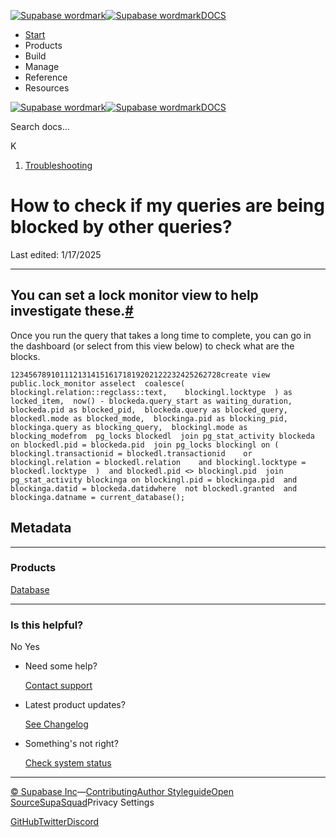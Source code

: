 [![Supabase wordmark](https://supabase.com/docs/_next/image?url=%2Fdocs%2Fsupabase-dark.svg&w=256&q=75&dpl=dpl_5BYG5BkQhU19GEfZfhcgAbeGcRQo)![Supabase wordmark](https://supabase.com/docs/_next/image?url=%2Fdocs%2Fsupabase-light.svg&w=256&q=75&dpl=dpl_5BYG5BkQhU19GEfZfhcgAbeGcRQo)DOCS](https://supabase.com/docs)

-   [Start](https://supabase.com/docs/guides/getting-started)
-   Products
-   Build
-   Manage
-   Reference
-   Resources

[![Supabase wordmark](https://supabase.com/docs/_next/image?url=%2Fdocs%2Fsupabase-dark.svg&w=256&q=75&dpl=dpl_5BYG5BkQhU19GEfZfhcgAbeGcRQo)![Supabase wordmark](https://supabase.com/docs/_next/image?url=%2Fdocs%2Fsupabase-light.svg&w=256&q=75&dpl=dpl_5BYG5BkQhU19GEfZfhcgAbeGcRQo)DOCS](https://supabase.com/docs)

Search docs...

K

1.  [Troubleshooting](https://supabase.com/docs/guides/troubleshooting)

# How to check if my queries are being blocked by other queries?

Last edited: 1/17/2025

* * *

## You can set a lock monitor view to help investigate these.[#](#you-can-set-a-lock-monitor-view-to-help-investigate-these)

Once you run the query that takes a long time to complete, you can go in the dashboard (or select from this view below) to check what are the blocks.

```
12345678910111213141516171819202122232425262728create view  public.lock_monitor asselect  coalesce(    blockingl.relation::regclass::text,    blockingl.locktype  ) as locked_item,  now() - blockeda.query_start as waiting_duration,  blockeda.pid as blocked_pid,  blockeda.query as blocked_query,  blockedl.mode as blocked_mode,  blockinga.pid as blocking_pid,  blockinga.query as blocking_query,  blockingl.mode as blocking_modefrom  pg_locks blockedl  join pg_stat_activity blockeda on blockedl.pid = blockeda.pid  join pg_locks blockingl on (    blockingl.transactionid = blockedl.transactionid    or blockingl.relation = blockedl.relation    and blockingl.locktype = blockedl.locktype  )  and blockedl.pid <> blockingl.pid  join pg_stat_activity blockinga on blockingl.pid = blockinga.pid  and blockinga.datid = blockeda.datidwhere  not blockedl.granted  and blockinga.datname = current_database();
```

## Metadata

* * *

### Products

[Database](https://supabase.com/docs/guides/troubleshooting?products=database)

* * *

### Is this helpful?

No Yes

-   Need some help?
    
    [Contact support](https://supabase.com/support)
-   Latest product updates?
    
    [See Changelog](https://supabase.com/changelog)
-   Something's not right?
    
    [Check system status](https://status.supabase.com/)

* * *

[© Supabase Inc](https://supabase.com/)—[Contributing](https://github.com/supabase/supabase/blob/master/apps/docs/DEVELOPERS.md)[Author Styleguide](https://github.com/supabase/supabase/blob/master/apps/docs/CONTRIBUTING.md)[Open Source](https://supabase.com/open-source)[SupaSquad](https://supabase.com/supasquad)Privacy Settings

[GitHub](https://github.com/supabase/supabase)[Twitter](https://twitter.com/supabase)[Discord](https://discord.supabase.com/)